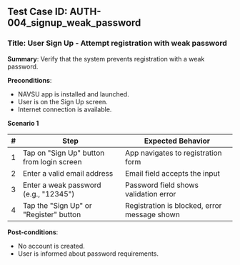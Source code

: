 ## Test Case ID: AUTH-004_signup_weak_password
### Title: User Sign Up - Attempt registration with weak password

**Summary**: Verify that the system prevents registration with a weak password.

**Preconditions**: 
- NAVSU app is installed and launched.
- User is on the Sign Up screen.
- Internet connection is available.

**Scenario 1**

| # | Step                                      | Expected Behavior                                       |
|---|-------------------------------------------|--------------------------------------------------------|
| 1 | Tap on "Sign Up" button from login screen | App navigates to registration form                     |
| 2 | Enter a valid email address               | Email field accepts the input                          |
| 3 | Enter a weak password (e.g., "12345")     | Password field shows validation error                  |
| 4 | Tap the "Sign Up" or "Register" button    | Registration is blocked, error message shown           |

**Post-conditions**:
- No account is created.
- User is informed about password requirements.
